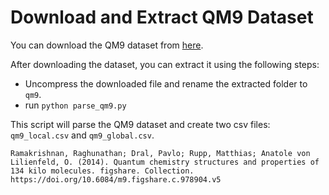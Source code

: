 <!--
 * @Author: TMJ
 * @Date: 2024-05-24 14:42:44
 * @LastEditors: TMJ
 * @LastEditTime: 2024-05-24 14:50:13
 * @Description: 请填写简介
-->
# Download and Extract QM9 Dataset

You can download the QM9 dataset from [here](https://figshare.com/articles/dataset/Data_for_6095_constitutional_isomers_of_C7H10O2/1057646?backTo=/collections/_/978904).

After downloading the dataset, you can extract it using the following steps:
- Uncompress the downloaded file and rename the extracted folder to `qm9`.
- run `python parse_qm9.py`

This script will parse the QM9 dataset and create two csv files: `qm9_local.csv` and `qm9_global.csv`.

```
Ramakrishnan, Raghunathan; Dral, Pavlo; Rupp, Matthias; Anatole von Lilienfeld, O. (2014). Quantum chemistry structures and properties of 134 kilo molecules. figshare. Collection. https://doi.org/10.6084/m9.figshare.c.978904.v5
```